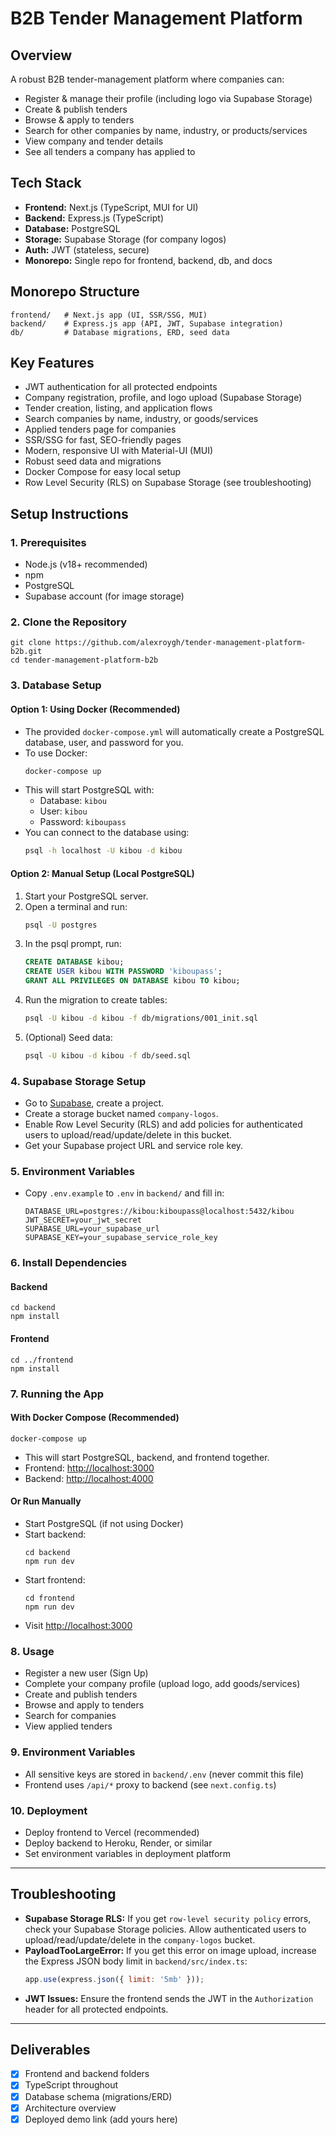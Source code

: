 # B2B Tender Management Platform

## Overview
A robust B2B tender-management platform where companies can:
- Register & manage their profile (including logo via Supabase Storage)
- Create & publish tenders
- Browse & apply to tenders
- Search for other companies by name, industry, or products/services
- View company and tender details
- See all tenders a company has applied to

## Tech Stack
- **Frontend:** Next.js (TypeScript, MUI for UI)
- **Backend:** Express.js (TypeScript)
- **Database:** PostgreSQL
- **Storage:** Supabase Storage (for company logos)
- **Auth:** JWT (stateless, secure)
- **Monorepo:** Single repo for frontend, backend, db, and docs

## Monorepo Structure
```
frontend/   # Next.js app (UI, SSR/SSG, MUI)
backend/    # Express.js app (API, JWT, Supabase integration)
db/         # Database migrations, ERD, seed data
```

## Key Features
- JWT authentication for all protected endpoints
- Company registration, profile, and logo upload (Supabase Storage)
- Tender creation, listing, and application flows
- Search companies by name, industry, or goods/services
- Applied tenders page for companies
- SSR/SSG for fast, SEO-friendly pages
- Modern, responsive UI with Material-UI (MUI)
- Robust seed data and migrations
- Docker Compose for easy local setup
- Row Level Security (RLS) on Supabase Storage (see troubleshooting)

## Setup Instructions

### 1. Prerequisites
- Node.js (v18+ recommended)
- npm
- PostgreSQL
- Supabase account (for image storage)

### 2. Clone the Repository
```
git clone https://github.com/alexroygh/tender-management-platform-b2b.git
cd tender-management-platform-b2b
```

### 3. Database Setup
#### Option 1: Using Docker (Recommended)
- The provided `docker-compose.yml` will automatically create a PostgreSQL database, user, and password for you.
- To use Docker:
  ```sh
  docker-compose up
  ```
- This will start PostgreSQL with:
  - Database: `kibou`
  - User: `kibou`
  - Password: `kiboupass`
- You can connect to the database using:
  ```sh
  psql -h localhost -U kibou -d kibou
  ```

#### Option 2: Manual Setup (Local PostgreSQL)
1. Start your PostgreSQL server.
2. Open a terminal and run:
   ```sh
   psql -U postgres
   ```
3. In the psql prompt, run:
   ```sql
   CREATE DATABASE kibou;
   CREATE USER kibou WITH PASSWORD 'kiboupass';
   GRANT ALL PRIVILEGES ON DATABASE kibou TO kibou;
   ```
4. Run the migration to create tables:
   ```sh
   psql -U kibou -d kibou -f db/migrations/001_init.sql
   ```
5. (Optional) Seed data:
   ```sh
   psql -U kibou -d kibou -f db/seed.sql
   ```

### 4. Supabase Storage Setup
- Go to [Supabase](https://app.supabase.com/), create a project.
- Create a storage bucket named `company-logos`.
- Enable Row Level Security (RLS) and add policies for authenticated users to upload/read/update/delete in this bucket.
- Get your Supabase project URL and service role key.

### 5. Environment Variables
- Copy `.env.example` to `.env` in `backend/` and fill in:
  ```
  DATABASE_URL=postgres://kibou:kiboupass@localhost:5432/kibou
  JWT_SECRET=your_jwt_secret
  SUPABASE_URL=your_supabase_url
  SUPABASE_KEY=your_supabase_service_role_key
  ```

### 6. Install Dependencies
#### Backend
```
cd backend
npm install
```
#### Frontend
```
cd ../frontend
npm install
```

### 7. Running the App
#### With Docker Compose (Recommended)
```
docker-compose up
```
- This will start PostgreSQL, backend, and frontend together.
- Frontend: [http://localhost:3000](http://localhost:3000)
- Backend: [http://localhost:4000](http://localhost:4000)

#### Or Run Manually
- Start PostgreSQL (if not using Docker)
- Start backend:
  ```
  cd backend
  npm run dev
  ```
- Start frontend:
  ```
  cd frontend
  npm run dev
  ```
- Visit [http://localhost:3000](http://localhost:3000)

### 8. Usage
- Register a new user (Sign Up)
- Complete your company profile (upload logo, add goods/services)
- Create and publish tenders
- Browse and apply to tenders
- Search for companies
- View applied tenders

### 9. Environment Variables
- All sensitive keys are stored in `backend/.env` (never commit this file)
- Frontend uses `/api/*` proxy to backend (see `next.config.ts`)

### 10. Deployment
- Deploy frontend to Vercel (recommended)
- Deploy backend to Heroku, Render, or similar
- Set environment variables in deployment platform

---

## Troubleshooting
- **Supabase Storage RLS:** If you get `row-level security policy` errors, check your Supabase Storage policies. Allow authenticated users to upload/read/update/delete in the `company-logos` bucket.
- **PayloadTooLargeError:** If you get this error on image upload, increase the Express JSON body limit in `backend/src/index.ts`:
  ```js
  app.use(express.json({ limit: '5mb' }));
  ```
- **JWT Issues:** Ensure the frontend sends the JWT in the `Authorization` header for all protected endpoints.

---

## Deliverables
- [x] Frontend and backend folders
- [x] TypeScript throughout
- [x] Database schema (migrations/ERD)
- [x] Architecture overview
- [x] Deployed demo link (add yours here) 